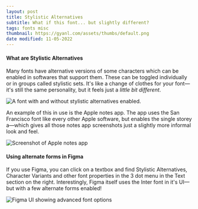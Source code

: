 ```yaml
---
layout: post
title: Stylistic Alternatives
subtitle: What if this font... but slightly different?
tags: fonts misc
thumbnail: https://gyanl.com/assets/thumbs/default.png
date modified: 11-05-2022
---
```


#### What are Stylistic Alternatives

Many fonts have alternative versions of some characters which can be enabled in softwares that support them. These can be toggled individually or in groups called stylistic sets. It's like a change of clothes for your font—it's still the same personality, but it feels just a *little bit different*. 

![A font with and without stylistic alternatives enabled.](https://gyanl.com/assets/salt-1.png)

An example of this in use is the Apple notes app. The app uses the San Francisco font like every other Apple software, but enables the single storey a—which gives all those notes app screenshots just a slightly more informal look and feel.

![Screenshot of Apple notes app](https://gyanl.com/assets/salt-2.png)

#### Using alternate forms in Figma

If you use Figma, you can click on a textbox and find Stylistic Alternatives, Character Variants and other font properties in the 3 dot menu in the Text section on the right. Interestingly, Figma itself uses the Inter font in it's UI—but with a few alternate forms enabled!

![Figma UI showing advanced font options](https://gyanl.com/assets/salt-3.png)

